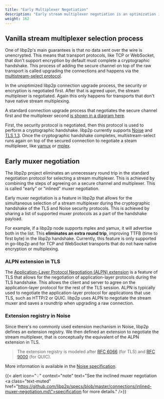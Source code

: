 ```yaml
---
title: "Early Multiplexer Negotiation"
description: "Early stream multiplexer negotiation is an optimization in libp2p where peers can negotiate which multiplexer to use during the security protocol handshake, saving one round trip."
weight: 162
---
```


## Vanilla stream multiplexer selection process

One of libp2p's main guarantees is that no data sent over the wire is unencrypted.
This means that transport protocols, like TCP or WebSocket, that don't support encryption
by default must complete a cryptographic handshake. This process of adding the secure channel
on top of the raw transport is called upgrading the connections and happens via the
[multistream-select protocol](https://github.com/multiformats/multistream-select).

In the unoptimized libp2p connection upgrade process, the security or encryption is negotiated
first. After that is agreed upon, the stream multiplexer is negotiated. Again this only happens
for transports that don't have native stream multiplexing.

A standard connection upgrade process that negotiates the secure channel first and the multiplexer
second
[is shown in a diagram here](https://github.com/libp2p/specs/tree/master/connections#upgrading-connections).

First, the security protocol is negotiated, then this protocol is used to perform a cryptographic
handshake. libp2p currently supports [Noise](/concepts/secure-comm/noise) and [TLS 1.3](/concepts/secure-comm/tls).
Once the cryptographic handshake completes, multistream-select runs again on top of
the secured connection to negotiate a steam multiplexer, like [yamux](/concepts/multiplex/yamux) or [mplex](/concepts/multiplex/mplex).

<!-- ADD DIAGRAM -->

## Early muxer negotiation

The libp2p project eliminates an unnecessary round trip in the standard negotiation protocol
for selecting a stream multiplexer. This is achieved by combining the steps of agreeing on a
secure channel and multiplexer. This is called "early" or "inlined" muxer negotiation.

Early muxer negotiation is a feature in libp2p that allows for the simultaneous selection of a
stream multiplexer during the cryptographic handshake of the TLS and Noise security protocols.
This is achieved by sharing a list of supported muxer protocols as a part of the handshake payload.

For example, if a libp2p node supports mplex and yamux, it will advertise both in the list.
This **eliminates an extra round trip**, improving TTFB (time to first byte) in the libp2p handshake.
Currently, this feature is only supported in go-libp2p and for TCP and WebSocket transports that do
not have native encryption or multiplexing.

<!-- ADD DIAGRAM -->

### ALPN extension in TLS

The [Application-Layer Protocol Negotiation (ALPN) extension](https://datatracker.ietf.org/doc/html/rfc7301)
is a feature of TLS that allows for the negotiation of application-layer protocols during the TLS handshake.
This allows the client and server to agree on the application-layer protocol for the rest of the TLS session.
ALPN is typically used to negotiate the application-layer protocol for applications that use TLS, such as HTTP/2
or QUIC. libp2p uses ALPN to negotiate the stream muxer and saves a roundtrip when upgrading a raw connection.

### Extension registry in Noise

Since there's no commonly used extension mechanism in Noise, libp2p defines an extension registry.
We then defined an extension to negotiate the stream multiplexer, that is conceptually the equivalent
of the ALPN extension in TLS.

> The extension registry is modeled after
> [RFC 6066](https://www.rfc-editor.org/rfc/rfc6066) (for TLS) and
> [RFC 9000](https://datatracker.ietf.org/doc/html/rfc9000#section-19.21)
> (for QUIC).

More information is available in the
[Noise specification](https://github.com/libp2p/specs/blob/master/noise/README.md#libp2p-data-in-handshake-messages).

{{< alert icon="💡" context="note" text="See the inclined muxer negotiation <a class=\"text-muted\" href=\"https://github.com/libp2p/specs/blob/master/connections/inlined-muxer-negotiation.md\">specification</a> for more details." />}}

